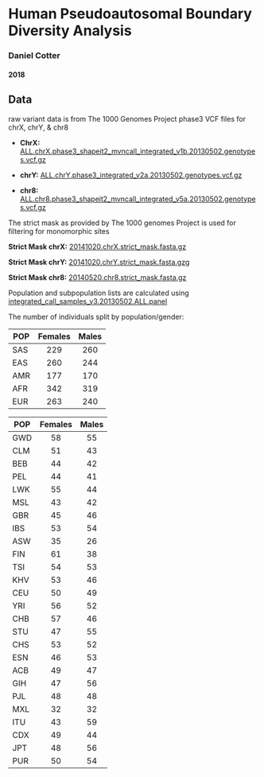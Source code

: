 # Human Pseudoautosomal Boundary Diversity Analysis
### Daniel Cotter
#### 2018

## Data

raw variant data is from The 1000 Genomes Project phase3 VCF files for chrX, chrY, & chr8

- **ChrX:** [ALL.chrX.phase3_shapeit2_mvncall_integrated_v1b.20130502.genotypes.vcf.gz](http://ftp.1000genomes.ebi.ac.uk/vol1/ftp/release/20130502/ALL.chrX.phase3_shapeit2_mvncall_integrated_v1b.20130502.genotypes.vcf.gz "chrX")

- **chrY:** [ALL.chrY.phase3_integrated_v2a.20130502.genotypes.vcf.gz](http://ftp.1000genomes.ebi.ac.uk/vol1/ftp/release/20130502/ALL.chrY.phase3_integrated_v2a.20130502.genotypes.vcf.gz "chrY")

- **chr8:** [ALL.chr8.phase3_shapeit2_mvncall_integrated_v5a.20130502.genotypes.vcf.gz](http://ftp.1000genomes.ebi.ac.uk/vol1/ftp/release/20130502/ALL.chr8.phase3_shapeit2_mvncall_integrated_v5a.20130502.genotypes.vcf.gz "chr8")


The strict mask as provided by The 1000 genomes Project is used for filtering for monomorphic sites

**Strict Mask chrX:** [20141020.chrX.strict_mask.fasta.gz](http://ftp.1000genomes.ebi.ac.uk/vol1/ftp/release/20130502/supporting/accessible_genome_masks/StrictMask/20141020.chrX.strict_mask.fasta.gz "chrX")

**Strict Mask chrY:** [20141020.chrY.strict_mask.fasta.gzg](http://ftp.1000genomes.ebi.ac.uk/vol1/ftp/release/20130502/supporting/accessible_genome_masks/StrictMask/20141020.chrY.strict_mask.fasta.gz "chrY")

**Strict Mask chr8:** [20140520.chr8.strict_mask.fasta.gz](http://ftp.1000genomes.ebi.ac.uk/vol1/ftp/release/20130502/supporting/accessible_genome_masks/StrictMask/20140520.chr8.strict_mask.fasta.gz "chr8")


Population and subpopulation lists are calculated using [integrated_call_samples_v3.20130502.ALL.panel](http://ftp.1000genomes.ebi.ac.uk/vol1/ftp/release/20130502/integrated_call_samples_v3.20130502.ALL.panel "Population panel")

The number of individuals split by population/gender:

POP | Females | Males
---|:---:|:---:
SAS|229|260
EAS|260|244
AMR|177|170
AFR|342|319
EUR|263|240

POP | Females | Males
---|:---:|:---:
GWD|58|55
CLM|51|43
BEB|44|42
PEL|44|41
LWK|55|44
MSL|43|42
GBR|45|46
IBS|53|54
ASW|35|26
FIN|61|38
TSI|54|53
KHV|53|46
CEU|50|49
YRI|56|52
CHB|57|46
STU|47|55
CHS|53|52
ESN|46|53
ACB|49|47
GIH|47|56
PJL|48|48
MXL|32|32
ITU|43|59
CDX|49|44
JPT|48|56
PUR|50|54
